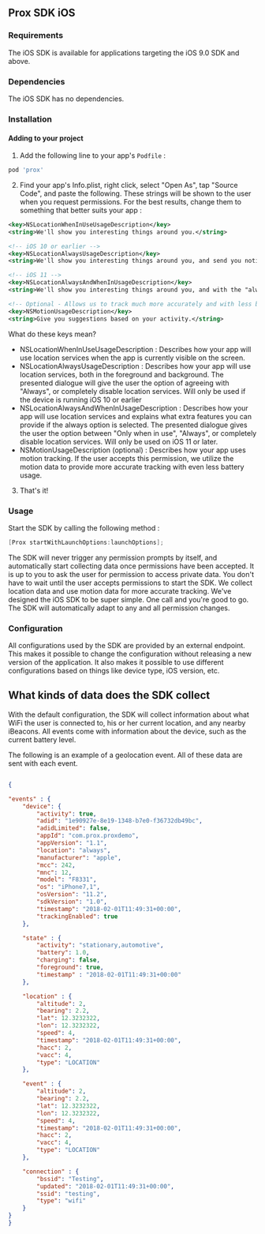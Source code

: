 
## Prox SDK iOS

### Requirements
The iOS SDK is available for applications targeting the iOS 9.0 SDK and above.

### Dependencies
The iOS SDK has no dependencies.

### Installation

#### Adding to your project

1. Add the following line to your app's `Podfile` :

```ruby
pod 'prox'
```

2. Find your app's Info.plist, right click, select "Open As", tap "Source Code", and paste the following.
These strings will be shown to the user when you request permissions. For the best results, change them to something that better suits your app :

```xml
<key>NSLocationWhenInUseUsageDescription</key>
<string>We'll show you interesting things around you.</string>

<!-- iOS 10 or earlier -->
<key>NSLocationAlwaysUsageDescription</key>
<string>We'll show you interesting things around you, and send you notifications when you come across something cool.</string>

<!-- iOS 11 -->
<key>NSLocationAlwaysAndWhenInUsageDescription</key>
<string>We'll show you interesting things around you, and with the "always" option, we'll also send you notifications when you come across something cool.</string>

<!-- Optional - Allows us to track much more accurately and with less battery usage! Best of both worlds :) -->
<key>NSMotionUsageDescription</key>
<string>Give you suggestions based on your activity.</string>
```

What do these keys mean?
- NSLocationWhenInUseUsageDescription : Describes how your app will use location services when the app is currently visible on the screen.
- NSLocationAlwaysUsageDescription : Describes how your app will use location services, both in the foreground and background. The presented dialogue will give the user the option of agreeing with "Always", or completely disable location services. Will only be used if the device is running iOS 10 or earlier
- NSLocationAlwaysAndWhenInUsageDescription : Describes how your app will use location services and explains what extra features you can provide if the always option is selected. The presented dialogue gives the user the option between "Only when in use", "Always", or completely disable location services. Will only be used on iOS 11 or later.
- NSMotionUsageDescription (optional) : Describes how your app uses motion tracking. If the user accepts this permission, we utilize the motion data to provide more accurate tracking with even less battery usage.

3. That's it!

### Usage
Start the SDK by calling the following method :

```objective-c
[Prox startWithLaunchOptions:launchOptions];
```

The SDK will never trigger any permission prompts by itself, and automatically start collecting data once permissions have been accepted. It is up to you to ask the user for permission to access private data. You don't have to wait until the user accepts permissions to start the SDK.
We collect location data and use motion data for more accurate tracking. We've designed the iOS SDK to be super simple. One call and you're good to go. The SDK will automatically adapt to any and all permission changes.

### Configuration
All configurations used by the SDK are provided by an external endpoint. This makes it possible to change the configuration without releasing a new version of the application. It also makes it possible to use different configurations based on things like device type, iOS version, etc.

## What kinds of data does the SDK collect
With the default configuration, the SDK will collect information about what WiFi the user is connected to, his or her current location, and any nearby iBeacons. All events come with information about the device, such as the current battery level.

The following is an example of a geolocation event. All of these data are sent with each event.

```json

{

"events" : {
	"device": {
		"activity": true,
		"adid": "1e90927e-8e19-1348-b7e0-f36732db49bc",
		"adidLimited": false,
		"appId": "com.prox.proxdemo",
		"appVersion": "1.1",
		"location": "always",
		"manufacturer": "apple",
		"mcc": 242,
		"mnc": 12,
		"model": "F8331",
		"os": "iPhone7,1",
		"osVersion": "11.2",
		"sdkVersion": "1.0",
		"timestamp": "2018-02-01T11:49:31+00:00",
		"trackingEnabled": true
	},

	"state" : {
		"activity": "stationary,automotive",
		"battery": 1.0,
		"charging": false,
		"foreground": true,
		"timestamp" : "2018-02-01T11:49:31+00:00"
	},

	"location" : {
		"altitude": 2,
		"bearing": 2.2,
		"lat": 12.3232322,
		"lon": 12.3232322,
		"speed": 4,
		"timestamp": "2018-02-01T11:49:31+00:00",
		"hacc": 2,
		"vacc": 4,
		"type": "LOCATION"
	},

	"event" : {
		"altitude": 2,
		"bearing": 2.2,
		"lat": 12.3232322,
		"lon": 12.3232322,
		"speed": 4,
		"timestamp": "2018-02-01T11:49:31+00:00",
		"hacc": 2,
		"vacc": 4,
		"type": "LOCATION"
	},

	"connection" : {
		"bssid": "Testing",
		"updated": "2018-02-01T11:49:31+00:00",
		"ssid": "testing",
		"type": "wifi"
	}
}
}

```



